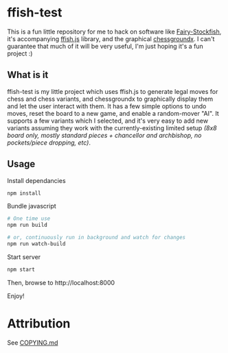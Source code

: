 # ffish-test

This is a fun little repository for me to hack on software like [Fairy-Stockfish](https://github.com/ianfab/Fairy-Stockfish), it's accompanying [ffish.js](https://www.npmjs.com/package/ffish-es6) library, and the graphical [chessgroundx](https://github.com/gbtami/chessgroundx). I can't guarantee that much of it will be very useful, I'm just hoping it's a fun project :)

## What is it

ffish-test is my little project which uses ffish.js to generate legal moves for chess and chess variants, and chessgroundx to graphically display them and let the user interact with them. It has a few simple options to undo moves, reset the board to a new game, and enable a random-mover "AI". It supports a few variants which I selected, and it's very easy to add new variants assuming they work with the currently-existing limited setup _(8x8 board only, mostly standard pieces + chancellor and archbishop, no pockets/piece dropping, etc)_.

## Usage

Install dependancies

```bash
npm install
```

Bundle javascript

```bash
# One time use
npm run build

# or, continuously run in background and watch for changes
npm run watch-build
```

Start server

```bash
npm start
```

Then, browse to http://localhost:8000

Enjoy!

# Attribution

See [COPYING.md](COPYING.md)
